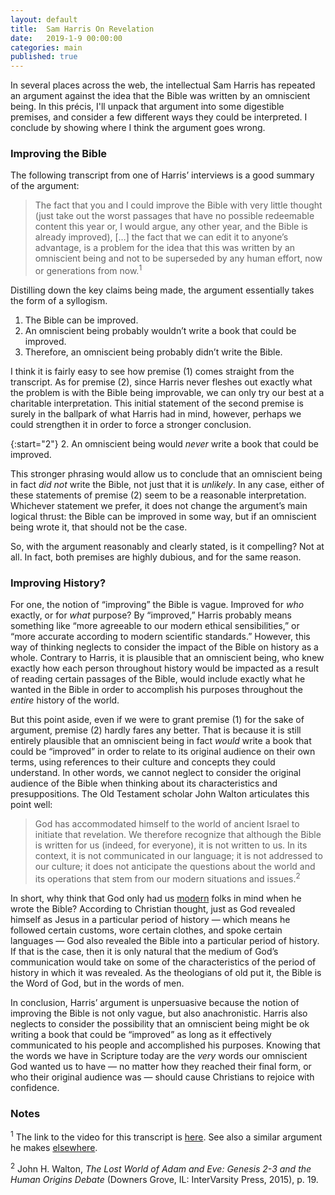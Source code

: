 ```yaml
---
layout: default
title:  Sam Harris On Revelation
date:   2019-1-9 00:00:00
categories: main
published: true
---
```


In several places across the web, the intellectual Sam Harris has repeated an argument against the idea that the Bible was written by an omniscient being. In this précis, I'll unpack that argument into some digestible premises, and consider a few different ways they could be interpreted. I conclude by showing where I think the argument goes wrong.

### Improving the Bible
The following transcript from one of Harris’ interviews is a good summary of the argument:

> The fact that you and I could improve the Bible with very little thought (just take out the worst passages that have no possible redeemable content this year or, I would argue, any other year, and the Bible is already improved), […] the fact that we can edit it to anyone’s advantage, is a problem for the idea that this was written by an omniscient being and not to be superseded by any human effort, now or generations from now.<sup>1</sup>

Distilling down the key claims being made, the argument essentially takes the form of a syllogism.

1. The Bible can be improved.
2. An omniscient being probably wouldn’t write a book that could be improved.
3. Therefore, an omniscient being probably didn’t write the Bible.

I think it is fairly easy to see how premise (1) comes straight from the transcript. As for premise (2), since Harris never fleshes out exactly what the problem is with the Bible being improvable, we can only try our best at a charitable interpretation. This initial statement of the second premise is surely in the ballpark of what Harris had in mind, however, perhaps we could strengthen it in order to force a stronger conclusion.

{:start="2"}
2. An omniscient being would *never* write a book that could be improved.

This stronger phrasing would allow us to conclude that an omniscient being in fact *did not* write the Bible, not just that it is *unlikely*. In any case, either of these statements of premise (2) seem to be a reasonable interpretation. Whichever statement we prefer, it does not change the argument’s main logical thrust: the Bible can be improved in some way, but if an omniscient being wrote it, that should not be the case.

So, with the argument reasonably and clearly stated, is it compelling? Not at all. In fact, both premises are highly dubious, and for the same reason.

### Improving History?
For one, the notion of “improving” the Bible is vague. Improved for *who* exactly, or for *what* purpose? By “improved,” Harris probably means something like “more agreeable to our modern ethical sensibilities,” or “more accurate according to modern scientific standards.” However, this way of thinking neglects to consider the impact of the Bible on history as a whole. Contrary to Harris, it is plausible that an omniscient being, who knew exactly how each person throughout history would be impacted as a result of reading certain passages of the Bible, would include exactly what he wanted in the Bible in order to accomplish his purposes throughout the *entire* history of the world.

But this point aside, even if we were to grant premise (1) for the sake of argument, premise (2) hardly fares any better. That is because it is still entirely plausible that an omniscient being in fact *would* write a book that could be “improved” in order to relate to its original audience on their own terms, using references to their culture and concepts they could understand. In other words, we cannot neglect to consider the original audience of the Bible when thinking about its characteristics and presuppositions. The Old Testament scholar John Walton articulates this point well:

> God has accommodated himself to the world of ancient Israel to initiate that revelation. We therefore recognize that although the Bible is written for us (indeed, for everyone), it is not written to us. In its context, it is not communicated in our language; it is not addressed to our culture; it does not anticipate the questions about the world and its operations that stem from our modern situations and issues.<sup>2</sup>

In short, why think that God only had us [modern](https://en.m.wikipedia.org/wiki/Presentism_(literary_and_historical_analysis)) folks in mind when he wrote the Bible? According to Christian thought, just as God revealed himself as Jesus in a particular period of history — which means he followed certain customs, wore certain clothes, and spoke certain languages — God also revealed the Bible into a particular period of history. If that is the case, then it is only natural that the medium of God’s communication would take on some of the characteristics of the period of history in which it was revealed. As the theologians of old put it, the Bible is the Word of God, but in the words of men.

In conclusion, Harris’ argument is unpersuasive because the notion of improving the Bible is not only vague, but also anachronistic. Harris also neglects to consider the possibility that an omniscient being might be ok writing a book that could be “improved” as long as it effectively communicated to his people and accomplished his purposes. Knowing that the words we have in Scripture today are the *very* words our omniscient God wanted us to have — no matter how they reached their final form, or who their original audience was — should cause Christians to rejoice with confidence.

### Notes
<sup>1</sup> The link to the video for this transcript is [here](https://youtu.be/bdUC8nRVyYY?t=1962). See also a similar argument he makes [elsewhere](https://www.youtube.com/watch?v=8zV3vIXZ-1Y).

<sup>2</sup> John H. Walton, *The Lost World of Adam and Eve: Genesis 2-3 and the Human Origins Debate* (Downers Grove, IL: InterVarsity Press, 2015), p. 19.

